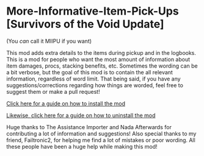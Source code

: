 # More-Informative-Item-Pick-Ups [Survivors of the Void Update]
(You *can* call it MIIPU if you want)

This mod adds extra details to the items during pickup and in the logbooks. This is a mod for people who want the most amount of information about item damages, procs, stacking benefits, etc. Sometimes the wording can be a bit verbose, but the goal of this mod is to contain the all relevant information, regardless of word limit. That being said, if you have any suggestions/corrections regarding how things are worded, feel free to suggest them or make a pull request!

[Click here for a guide on how to install the mod](https://github.com/tuxedoderpycat/TEXT-MOD-More-Informative-Item-Pick-Ups/wiki/Installing)

[Likewise, click here for a guide on how to uninstall the mod](https://github.com/tuxedoderpycat/TEXT-MOD-More-Informative-Item-Pick-Ups/wiki/Uninstalling)

Huge thanks to The Assistance Importer and Nada Afterwards for contributing a lot of information and suggestions! Also special thanks to my friend, Failtronic2, for helping me find a lot of mistakes or poor wording. All these people have been a huge help while making this mod!
